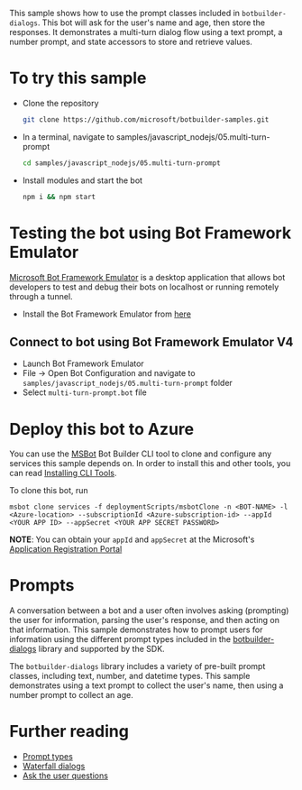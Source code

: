 This sample shows how to use the prompt classes included in `botbuilder-dialogs`.
This bot will ask for the user's name and age, then store the responses. It demonstrates
a multi-turn dialog flow using a text prompt, a number prompt, and state accessors to
store and retrieve values.

# To try this sample
- Clone the repository
    ```bash
    git clone https://github.com/microsoft/botbuilder-samples.git
    ```
- In a terminal, navigate to samples/javascript_nodejs/05.multi-turn-prompt
    ```bash
    cd samples/javascript_nodejs/05.multi-turn-prompt
    ```
- Install modules and start the bot
    ```bash
    npm i && npm start
    ```

# Testing the bot using Bot Framework Emulator
[Microsoft Bot Framework Emulator](https://github.com/microsoft/botframework-emulator) is a desktop application that allows bot
developers to test and debug their bots on localhost or running remotely through a tunnel.

- Install the Bot Framework Emulator from [here](https://aka.ms/botframework-emulator)

## Connect to bot using Bot Framework Emulator V4
- Launch Bot Framework Emulator
- File -> Open Bot Configuration and navigate to `samples/javascript_nodejs/05.multi-turn-prompt` folder
- Select `multi-turn-prompt.bot` file

# Deploy this bot to Azure
You can use the [MSBot](https://github.com/microsoft/botbuilder-tools) Bot Builder CLI tool to clone and configure any services this sample depends on. In order to install this and other tools, you can read [Installing CLI Tools](../../../Installing_CLI_tools.md).

To clone this bot, run
```
msbot clone services -f deploymentScripts/msbotClone -n <BOT-NAME> -l <Azure-location> --subscriptionId <Azure-subscription-id> --appId <YOUR APP ID> --appSecret <YOUR APP SECRET PASSWORD>
```

**NOTE**: You can obtain your `appId` and `appSecret` at the Microsoft's [Application Registration Portal](https://apps.dev.microsoft.com/)


# Prompts
A conversation between a bot and a user often involves asking (prompting) the user for information, parsing the user's response,
and then acting on that information. This sample demonstrates how to prompt users for information using the different prompt types
included in the [botbuilder-dialogs](https://github.com/microsoft/botbuilder-js/tree/master/libraries/botbuilder-dialogs) library
and supported by the SDK.

The `botbuilder-dialogs` library includes a variety of pre-built prompt classes, including text, number, and datetime types. This
sample demonstrates using a text prompt to collect the user's name, then using a number prompt to collect an age.

# Further reading
- [Prompt types](https://docs.microsoft.com/en-us/azure/bot-service/bot-builder-prompts?view=azure-bot-service-4.0&tabs=javascript)
- [Waterfall dialogs](https://docs.microsoft.com/en-us/javascript/api/botbuilder-dialogs/waterfall)
- [Ask the user questions](https://docs.microsoft.com/en-us/azure/bot-service/bot-builder-tutorial-waterfall?view=azure-bot-service-4.0&tabs=jstab)
